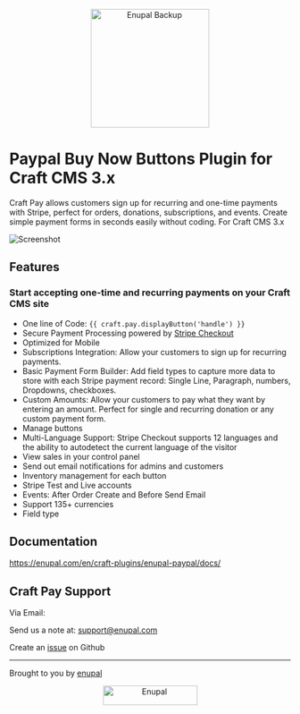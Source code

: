 <p align="center">
	<a href="https://enupal.com/en/craft-plugins/enupal-paypal/docs/" target="_blank">
	<img width="212" height="212" src="https://enupal.com/assets/uploads/craft-pay-icon.svg" alt="Enupal Backup"></a>
</p>

# Paypal Buy Now Buttons Plugin for Craft CMS 3.x

Craft Pay allows customers sign up for recurring and one-time payments with Stripe, perfect for orders, donations, subscriptions, and events. Create simple payment forms in seconds easily without coding. For Craft CMS 3.x

![Screenshot](https://enupal.com/assets/docs/5-paypal.png)

## Features

### Start accepting one-time and recurring payments on your Craft CMS site 

 * One line of Code: `{{ craft.pay.displayButton('handle') }} `
 * Secure Payment Processing powered by [Stripe Checkout](https://stripe.com/checkout)
 * Optimized for Mobile
 * Subscriptions Integration: Allow your customers to sign up for recurring payments.
 * Basic Payment Form Builder: Add field types to capture more data to store with each Stripe payment record: Single Line, Paragraph, numbers, Dropdowns, checkboxes.
 * Custom Amounts: Allow your customers to pay what they want by entering an amount. Perfect for single and recurring donation or any custom payment form.
 * Manage buttons
 * Multi-Language Support: Stripe Checkout supports 12 languages and the ability to autodetect the current language of the visitor
 * View sales in your control panel
 * Send out email notifications for admins and customers 
 * Inventory management for each button
 * Stripe Test and Live accounts
 * Events: After Order Create and Before Send Email
 * Support 135+ currencies 
 * Field type

## Documentation

https://enupal.com/en/craft-plugins/enupal-paypal/docs/

## Craft Pay Support

Via Email:

Send us a note at: support@enupal.com

Create an [issue](https://github.com/enupal/craft-pay/issues) on Github

------------------------------------------------------------

Brought to you by [enupal](https://enupal.com/en)

<p align="center">
  <a href="https://enupal.com/en" target="_blank">
  <img width="169" height="35" src="https://enupal.com/assets/docs/enupal-logo.png" alt="Enupal"></a>
</p>




